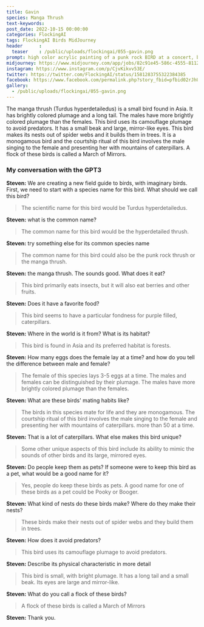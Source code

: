 ```yaml
---
title: Gavin
species: Manga Thrush
text-keywords: 
post_date: 2022-10-15 00:00:00
categories: FlockingAI
tags: FlockingAI Birds MidJourney 
header      :
  teaser    : /public/uploads/flockingai/055-gavin.png
prompt: high color acrylic painting of a punk rock BIRD at a concert, by Lucy Hardie and Tom Doyle and Daniel Nguyen, environment by Mark Ryden, hyper detailed, manga, finely detailed eyes, doe eyes, intricately detailed environment, dynamic color
midjourney: https://www.midjourney.com/app/jobs/82c91e45-586c-4555-8112-7832cbc6c7f0
instagram: https://www.instagram.com/p/CjvKikvv53E/
twitter: https://twitter.com/FlockingAI/status/1581283755322384385
facebook: https://www.facebook.com/permalink.php?story_fbid=pfbid02rJhUTTpjuFDsfZUbkcGksxURYcwf8paNDTnUgnt3NEqme7qRCHYE1jp4Bb8qX2rEl&id=100084908943138
gallery: 
  - /public/uploads/flockingai/055-gavin.png
---
```


The manga thrush (Turdus hyperdetailedus) is a small bird found in Asia. It has brightly colored plumage and a long tail. The males have more brightly colored plumage than the females. This bird uses its camouflage plumage to avoid predators. It has a small beak and large, mirror-like eyes. This bird makes its nests out of spider webs and it builds them in trees. It is a monogamous bird and the courtship ritual of this bird involves the male singing to the female and presenting her with mountains of caterpillars. A flock of these birds is called a March of Mirrors.

### My conversation with the GPT3

**Steven:** We are creating a new field guide to birds, with imaginary birds. First, we need to start with a species name for this bird. What should we call this bird?

> The scientific name for this bird would be Turdus hyperdetailedus.

**Steven:** what is the common name?

> The common name for this bird would be the hyperdetailed thrush.

**Steven:** try something else for its common species name

> The common name for this bird could also be the punk rock thrush or the manga thrush.

**Steven:** the manga thrush. The sounds good. What does it eat?

> This bird primarily eats insects, but it will also eat berries and other fruits.

**Steven:** Does it have a favorite food?

> This bird seems to have a particular fondness for purple filled, caterpillars.

**Steven:** Where in the world is it from? What is its habitat?

> This bird is found in Asia and its preferred habitat is forests.

**Steven:** How many eggs does the female lay at a time? and how do you tell the difference between male and female?

> The female of this species lays 3-5 eggs at a time. The males and females can be distinguished by their plumage. The males have more brightly colored plumage than the females.

**Steven:** What are these birds' mating habits like?

> The birds in this species mate for life and they are monogamous. The courtship ritual of this bird involves the male singing to the female and presenting her with mountains of caterpillars. more than 50 at a time.

**Steven:** That is a lot of caterpillars. What else makes this bird unique?

> Some other unique aspects of this bird include its ability to mimic the sounds of other birds and its large, mirrored eyes.

**Steven:** Do people keep them as pets? If someone were to keep this bird as a pet, what would be a good name for it?

> Yes, people do keep these birds as pets. A good name for one of these birds as a pet could be Pooky or Booger.

**Steven:** What kind of nests do these birds make? Where do they make their nests?

> These birds make their nests out of spider webs and they build them in trees.

**Steven:** How does it avoid predators?

> This bird uses its camouflage plumage to avoid predators.

**Steven:** Describe its physical characteristic in more detail

> This bird is small, with bright plumage. It has a long tail and a small beak. Its eyes are large and mirror-like.

**Steven:** What do you call a flock of these birds?

> A flock of these birds is called a March of Mirrors

**Steven:** Thank you.
